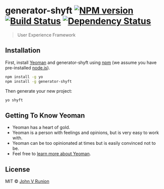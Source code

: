 # generator-shyft [![NPM version][npm-image]][npm-url] [![Build Status][travis-image]][travis-url] [![Dependency Status][daviddm-image]][daviddm-url]
> User Experience Framework

## Installation

First, install [Yeoman](http://yeoman.io) and generator-shyft using [npm](https://www.npmjs.com/) (we assume you have pre-installed [node.js](https://nodejs.org/)).

```bash
npm install -g yo
npm install -g generator-shyft
```

Then generate your new project:

```bash
yo shyft
```

## Getting To Know Yeoman

 * Yeoman has a heart of gold.
 * Yeoman is a person with feelings and opinions, but is very easy to work with.
 * Yeoman can be too opinionated at times but is easily convinced not to be.
 * Feel free to [learn more about Yeoman](http://yeoman.io/).

## License

MIT © [John V Runion](https://www.shyftnow.com)


[npm-image]: https://badge.fury.io/js/generator-shyft.svg
[npm-url]: https://npmjs.org/package/generator-shyft
[travis-image]: https://travis-ci.org/shyftframework/generator-shyft.svg?branch=master
[travis-url]: https://travis-ci.org/shyftframework/generator-shyft
[daviddm-image]: https://david-dm.org/shyftframework/generator-shyft.svg?theme=shields.io
[daviddm-url]: https://david-dm.org/shyftframework/generator-shyft
